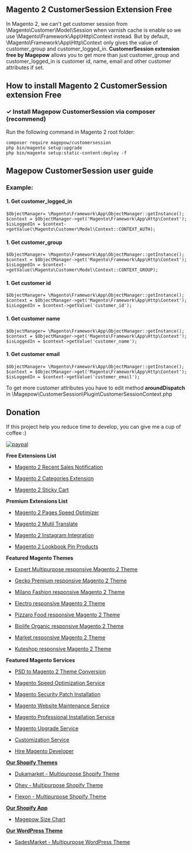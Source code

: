 ## Magento 2 CustomerSession Extension Free
In Magento 2, we can't get customer session from \Magento\Customer\Model\Session when varnish cache is enable so we use \Magento\Framework\App\Http\Context instead. But by default, \Magento\Framework\App\Http\Context only gives the value of customer_group and customer_logged_in.
**CustomerSession extension free by Magepow** allows you to get more than just customer_group and customer_logged_in is customer id, name, email and other customer attributes if set.

## How to install Magento 2 CustomerSession extension Free
### ✓ Install Magepow CustomerSession via composer (recommend)
Run the following command in Magento 2 root folder:

```
composer require magepow/customersession
php bin/magento setup:upgrade
php bin/magento setup:static-content:deploy -f
```

## Magepow CustomerSession user guide
### Example:
#### 1. Get customer_logged_in
```
$ObjectManager= \Magento\Framework\App\ObjectManager::getInstance();
$context = $ObjectManager->get('Magento\Framework\App\Http\Context');
$isLoggedIn = $context->getValue(\Magento\Customer\Model\Context::CONTEXT_AUTH);
```
#### 1. Get customer_group
```
$ObjectManager= \Magento\Framework\App\ObjectManager::getInstance();
$context = $ObjectManager->get('Magento\Framework\App\Http\Context');
$isLoggedIn = $context->getValue(\Magento\Customer\Model\Context::CONTEXT_GROUP);
```
#### 1. Get customer id
```
$ObjectManager= \Magento\Framework\App\ObjectManager::getInstance();
$context = $ObjectManager->get('Magento\Framework\App\Http\Context');
$isLoggedIn = $context->getValue('customer_id');
```
#### 1. Get customer name
```
$ObjectManager= \Magento\Framework\App\ObjectManager::getInstance();
$context = $ObjectManager->get('Magento\Framework\App\Http\Context');
$isLoggedIn = $context->getValue('customer_name');
```
#### 1. Get customer email
```
$ObjectManager= \Magento\Framework\App\ObjectManager::getInstance();
$context = $ObjectManager->get('Magento\Framework\App\Http\Context');
$isLoggedIn = $context->getValue('customer_email');
```

To get more customer attributes you have to edit method **aroundDispatch** in \Magepow\CustomerSession\Plugin\CustomerSessionContext.php

## Donation

If this project help you reduce time to develop, you can give me a cup of coffee :) 

[![paypal](https://www.paypalobjects.com/en_US/i/btn/btn_donateCC_LG.gif)](https://www.paypal.com/paypalme/alopay)


**Free Extensions List**

* [Magento 2 Recent Sales Notification](https://magepow.com/magento-2-recent-sales-notification.html)

* [Magento 2 Categories Extension](https://magepow.com/magento-categories-extension.html)

* [Magento 2 Sticky Cart](https://magepow.com/magento-sticky-cart.html)

**Premium Extensions List**

* [Magento 2 Pages Speed Optimizer](https://magepow.com/magento-speed-optimizer.html)

* [Magento 2 Mutil Translate](https://magepow.com/magento-multi-translate.html)

* [Magento 2 Instagram Integration](https://magepow.com/magento-2-instagram.html)

* [Magento 2 Lookbook Pin Products](https://magepow.com/lookbook-pin-products.html)

**Featured Magento Themes**

* [Expert Multipurpose responsive Magento 2 Theme](https://1.envato.market/c/1314680/275988/4415?u=https://themeforest.net/item/expert-premium-responsive-magento-2-and-1-support-rtl-magento-2-/21667789)

* [Gecko Premium responsive Magento 2 Theme](https://1.envato.market/c/1314680/275988/4415?u=https://themeforest.net/item/gecko-responsive-magento-2-theme-rtl-supported/24677410)

* [Milano Fashion responsive Magento 2 Theme](https://1.envato.market/c/1314680/275988/4415?u=https://themeforest.net/item/milano-fashion-responsive-magento-1-2-theme/12141971)

* [Electro responsive Magento 2 Theme](https://1.envato.market/c/1314680/275988/4415?u=https://themeforest.net/item/electro-responsive-magento-1-2-theme/17042067)

* [Pizzaro Food responsive Magento 2 Theme](https://1.envato.market/c/1314680/275988/4415?u=https://themeforest.net/item/pizzaro-food-responsive-magento-1-2-theme/19438157)

* [Biolife Organic responsive Magento 2 Theme](https://1.envato.market/c/1314680/275988/4415?u=https://themeforest.net/item/biolife-organic-food-magento-2-theme-rtl-supported/25712510)

* [Market responsive Magento 2 Theme](https://1.envato.market/c/1314680/275988/4415?u=https://themeforest.net/item/market-responsive-magento-2-theme/22997928)

* [Kuteshop responsive Magento 2 Theme](https://1.envato.market/c/1314680/275988/4415?u=https://themeforest.net/item/kuteshop-multipurpose-responsive-magento-1-2-theme/12985435)

**Featured Magento Services**

* [PSD to Magento 2 Theme Conversion](https://magepow.com/psd-to-magento-theme-conversion.html)

* [Magento Speed Optimization Service](https://magepow.com/magento-speed-optimization-service.html)

* [Magento Security Patch Installation](https://magepow.com/magento-security-patch-installation.html)

* [Magento Website Maintenance Service](https://magepow.com/website-maintenance-service.html)

* [Magento Professional Installation Service](https://magepow.com/professional-installation-service.html)

* [Magento Upgrade Service](https://magepow.com/magento-upgrade-service.html)

* [Customization Service](https://magepow.com/customization-service.html)

* [Hire Magento Developer](https://magepow.com/hire-magento-developer.html)

**[Our Shopify Themes](https://themeforest.net/user/alotheme)**

* [Dukamarket - Multipurpose Shopify Theme](https://1.envato.market/c/1314680/275988/4415?u=https://themeforest.net/item/dukamarket-multipurpose-shopify-theme/36158349)

* [Ohey - Multipurpose Shopify Theme](https://1.envato.market/c/1314680/275988/4415?u=https://themeforest.net/item/ohey-multipurpose-shopify-theme/34624195)

* [Flexon - Multipurpose Shopify Theme](https://1.envato.market/c/1314680/275988/4415?u=https://themeforest.net/item/flexon-multipurpose-shopify-theme/33461048)

**[Our Shopify App](https://apps.shopify.com/partners/maggicart)**

* [Magepow Size Chart](https://apps.shopify.com/magepow-size-chart)

**[Our WordPress Theme](https://themeforest.net/user/alotheme/portfolio)**

* [SadesMarket - Multipurpose WordPress Theme](https://1.envato.market/c/1314680/275988/4415?u=https://themeforest.net/item/sadesmarket-multipurpose-wordpress-theme/35369933)
